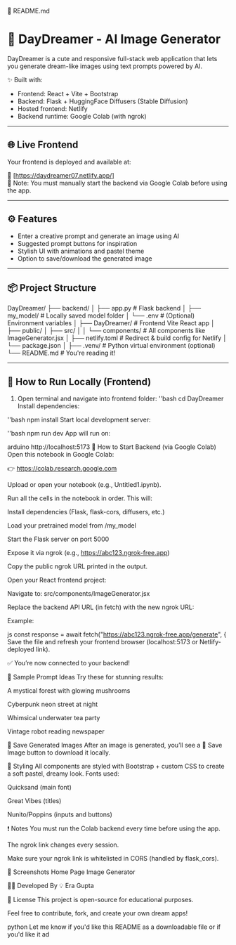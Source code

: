 📄 README.md


# 🌈 DayDreamer - AI Image Generator

DayDreamer is a cute and responsive full-stack web application that lets you generate dream-like images using text prompts powered by AI.

✨ Built with:
- Frontend: React + Vite + Bootstrap
- Backend: Flask + HuggingFace Diffusers (Stable Diffusion)
- Hosted frontend: Netlify
- Backend runtime: Google Colab (with ngrok)

---

## 🌐 Live Frontend

Your frontend is deployed and available at:

🔗 [https://daydreamer07.netlify.app/]   
📝 Note: You must manually start the backend via Google Colab before using the app.

---

## ⚙️ Features

- Enter a creative prompt and generate an image using AI
- Suggested prompt buttons for inspiration
- Stylish UI with animations and pastel theme
- Option to save/download the generated image

---

## 📦 Project Structure

DayDreamer/
├── backend/
│ ├── app.py # Flask backend
│ ├── my_model/ # Locally saved model folder
│ └── .env # (Optional) Environment variables
│
├── DayDreamer/ # Frontend Vite React app
│ ├── public/
│ ├── src/
│ │ └── components/ # All components like ImageGenerator.jsx
│ ├── netlify.toml # Redirect & build config for Netlify
│ └── package.json
│
├── .venv/ # Python virtual environment (optional)
└── README.md # You're reading it!


---

## 🚀 How to Run Locally (Frontend)

1. Open terminal and navigate into frontend folder:
''bash
cd DayDreamer
Install dependencies:

''bash
npm install
Start local development server:

''bash
npm run dev
App will run on:

arduino
http://localhost:5173
🧠 How to Start Backend (via Google Colab)
Open this notebook in Google Colab:

👉 https://colab.research.google.com

Upload or open your notebook (e.g., Untitled1.ipynb).

Run all the cells in the notebook in order. This will:

Install dependencies (Flask, flask-cors, diffusers, etc.)

Load your pretrained model from /my_model

Start the Flask server on port 5000

Expose it via ngrok (e.g., https://abc123.ngrok-free.app)

Copy the public ngrok URL printed in the output.

Open your React frontend project:

Navigate to: src/components/ImageGenerator.jsx

Replace the backend API URL (in fetch) with the new ngrok URL:

Example:

js
const response = await fetch("https://abc123.ngrok-free.app/generate", {
Save the file and refresh your frontend browser (localhost:5173 or Netlify-deployed link).

✅ You’re now connected to your backend!

🧪 Sample Prompt Ideas
Try these for stunning results:

A mystical forest with glowing mushrooms

Cyberpunk neon street at night

Whimsical underwater tea party

Vintage robot reading newspaper

💾 Save Generated Images
After an image is generated, you’ll see a 💾 Save Image button to download it locally.

🎨 Styling
All components are styled with Bootstrap + custom CSS to create a soft pastel, dreamy look. Fonts used:

Quicksand (main font)

Great Vibes (titles)

Nunito/Poppins (inputs and buttons)

❗ Notes
You must run the Colab backend every time before using the app.

The ngrok link changes every session.

Make sure your ngrok link is whitelisted in CORS (handled by flask_cors).

📸 Screenshots
Home Page	Image Generator

👩‍💻 Developed By
💡 Era Gupta

📜 License
This project is open-source for educational purposes.

Feel free to contribute, fork, and create your own dream apps!

python
Let me know if you'd like this README as a downloadable file or if you'd like it ad

